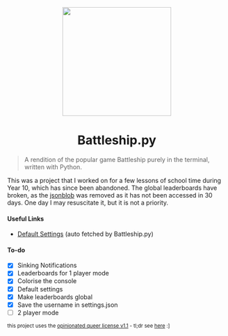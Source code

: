 <div align="center">
	<img src="banner.jpg" height="250">
	<h1>Battleship.py</h1>
</div>

> A rendition of the popular game Battleship purely in the terminal, written with Python.

This was a project that I worked on for a few lessons of school time during Year 10, which has since been abandoned. The global leaderboards have broken, as the [jsonblob](https://jsonblob.com/) was removed as it has not been accessed in 30 days. One day I may resuscitate it, but it is not a priority.

#### Useful Links

- [Default Settings](https://gist.github.com/newtykins/27d2fe8d45dec9eb59b683b165daa563) (auto fetched by Battleship.py)

#### To-do

- [x] Sinking Notifications
- [x] Leaderboards for 1 player mode
- [x] Colorise the console
- [x] Default settings
- [x] Make leaderboards global
- [x] Save the username in settings.json
- [ ] 2 player mode

<sub>this project uses the <a href="license.md">opinionated queer license v1.1</a> - tl;dr see <a href="https://oql.avris.it/license.tldr">here</a> :]</sub>

